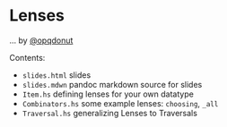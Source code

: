 # Lenses

... by [@opqdonut]

[@opqdonut]: https://github.com/opqdonut

Contents:
 - `slides.html` slides
 - `slides.mdwn` pandoc markdown source for slides
 - `Item.hs` defining lenses for your own datatype
 - `Combinators.hs` some example lenses: `choosing`, `_all`
 - `Traversal.hs` generalizing Lenses to Traversals
